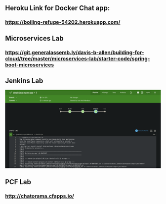 ## Heroku Link for Docker Chat app:
### https://boiling-refuge-54202.herokuapp.com/

## Microservices Lab
### https://git.generalassemb.ly/davis-b-allen/building-for-cloud/tree/master/microservices-lab/starter-code/spring-boot-microservices

## Jenkins Lab 
![Jenkins Lab](Jenkins%20Lab%20simple-java-maven-app.png)

## PCF Lab
### http://chatorama.cfapps.io/